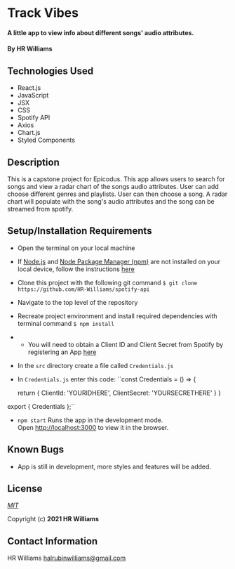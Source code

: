 # Track Vibes

#### A little app to view info about different songs' audio attributes.

#### By **HR Williams**

## Technologies Used

* React.js
* JavaScript
* JSX
* CSS
* Spotify API
* Axios
* Chart.js
* Styled Components

## Description

This is a capstone project for Epicodus. This app allows users to search for songs and view a radar chart of the songs audio attributes. User can add choose different genres and playlists. User can then choose a song. A radar chart will populate with the song's audio attributes and the song can be streamed from spotify.

## Setup/Installation Requirements

* Open the terminal on your local machine
* If [Node.js](https://nodejs.org/en/) and [Node Package Manager (npm)](https://www.npmjs.com/) are not installed on your local device, follow the instructions [here](https://www.learnhowtoprogram.com/intermediate-javascript/getting-started-with-javascript/installing-node-js)
* Clone this project with the following git command `$ git clone https://github.com/HR-Williams/spotify-api`
* Navigate to the top level of the repository
* Recreate project environment and install required dependencies with terminal command `$ npm install`
* * You will need to obtain a Client ID and Client Secret from Spotify by registering an App [here](https://developer.spotify.com/dashboard/applications)
* In the `src` directory create a file called `Credentials.js`
* In `Credentials.js` enter this code:
``const Credentials = () => {

  return {
      ClientId: 'YOURIDHERE',
      ClientSecret: 'YOURSECRETHERE'
  }
}

export { Credentials };``
* `npm start` Runs the app in the development mode.\
Open [http://localhost:3000](http://localhost:3000) to view it in the browser.

## Known Bugs

* App is still in development, more styles and features will be added.

## License
*[MIT](https://choosealicense.com/licenses/mit/)*

Copyright (c) **2021 HR Williams**

## Contact Information
HR Williams <halrubinwilliams@gmail.com>
